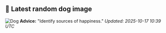 ## 🐶 Latest random dog image
![Dog](https://images.dog.ceo/breeds/schnauzer-miniature/n02097047_1394.jpg)
**Advice:** "Identify sources of happiness."
*Updated: 2025-10-17 10:39 UTC*
